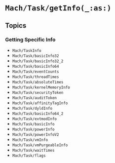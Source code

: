 # ``Mach/Task/getInfo(_:as:)``

## Topics

### Getting Specific Info

- ``Mach/TaskInfo``
- ``Mach/Task/basicInfo32``
- ``Mach/Task/basicInfo32_2``
- ``Mach/Task/basicInfo64``
- ``Mach/Task/eventCounts``
- ``Mach/Task/threadTimes``
- ``Mach/Task/absoluteTimes``
- ``Mach/Task/kernelMemoryInfo``
- ``Mach/Task/securityToken``
- ``Mach/Task/auditToken``
- ``Mach/Task/affinityTagInfo``
- ``Mach/Task/dyldInfo``
- ``Mach/Task/basicInfo64_2``
- ``Mach/Task/extmodInfo``
- ``Mach/Task/basicInfo``
- ``Mach/Task/powerInfo``
- ``Mach/Task/powerInfoV2``
- ``Mach/Task/vmInfo``
- ``Mach/Task/vmPurgeableInfo``
- ``Mach/Task/waitTimes``
- ``Mach/Task/flags``
